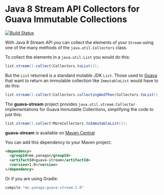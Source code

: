 # Java 8 Stream API Collectors for Guava Immutable Collections
[![Build Status](https://travis-ci.org/yanaga/guava-stream.svg?branch=master)](https://travis-ci.org/yanaga/guava-stream)

With Java 8 Stream API you can collect the elements of your ```Stream``` using one of the many methods of the ```java.util.Collectors``` class.

To collect the elements in a ```java.util.List``` you would do this:

```java
list.stream().collect(Collectors.toList());
```

But the ```List``` returned is a standard mutable JDK ```List```. Those used to [Guava](https://github.com/google/guava) that want to return an immutable collection like ```ImmutableList``` would have to do this:

```java
list.stream().collect(Collectors.collectingAndThen(Collectors.toList(), ImmutableList::copyOf));
```

The **guava-stream** project provides ```java.util.stream.Collector``` implementations for Guava Immutable Collections, simplifying the code to just this:

```java
list.stream().collect(MoreCollectors.toImmutableList());
```

**guava-stream** is available on [Maven Central](http://search.maven.org/#search%7Cga%7C1%7Ca%3A%22guava-stream%22)

You can add this dependency to your Maven project:

```xml
<dependency>
  <groupId>me.yanaga</groupId>
  <artifactId>guava-stream</artifactId>
  <version>1.0</version>
</dependency>
```

Or if you are using Gradle:

```groovy
compile "me.yanaga:guava-stream:1.0"
```
